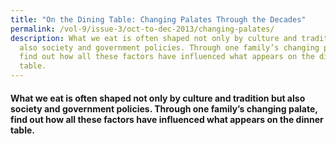 ```yaml
---
title: "On the Dining Table: Changing Palates Through the Decades"
permalink: /vol-9/issue-3/oct-to-dec-2013/changing-palates/
description: What we eat is often shaped not only by culture and tradition but
  also society and government policies. Through one family’s changing palate,
  find out how all these factors have influenced what appears on the dinner
  table.
---
```

#### What we eat is often shaped not only by culture and tradition but also society and government policies. Through one family’s changing palate, find out how all these factors have influenced what appears on the dinner table.